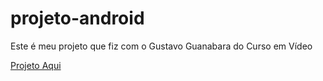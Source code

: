 # projeto-android
Este é meu projeto que fiz com o Gustavo Guanabara do Curso em Vídeo

<a href="https://murilosumera.github.io/projeto-android/android.html" type="blank_">Projeto Aqui</a>

